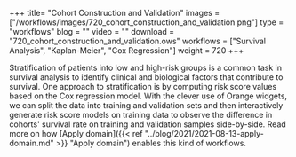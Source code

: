 +++
title= "Cohort Construction and Validation"
images =  ["/workflows/images/720_cohort_construction_and_validation.png"]
type = "workflows"
blog =  ""
video = ""
download = "720_cohort_construction_and_validation.ows"
workflows = ["Survival Analysis", "Kaplan-Meier", "Cox Regression"]
weight = 720
+++

Stratification of patients into low and high-risk groups is a common task in survival analysis to identify clinical and biological factors that contribute to survival. One approach to stratification is by computing risk score values based on the Cox regression model. With the clever use of Orange widgets, we can split the data into training and validation sets and then interactively generate risk score models on training data to observe the difference in cohorts' survival rate on training and validation samples side-by-side. Read more on how [Apply domain]({{< ref "../blog/2021/2021-08-13-apply-domain.md" >}} "Apply domain") enables this kind of workflows.

